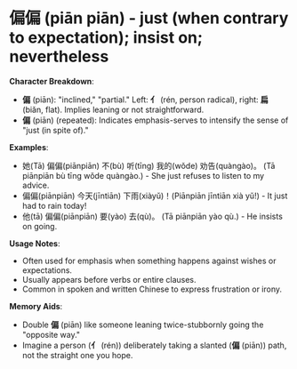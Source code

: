 # **偏偏 (piān piān) - just (when contrary to expectation); insist on; nevertheless**

**Character Breakdown**:  
- **偏** (piān): "inclined," "partial." Left: **亻** (rén, person radical), right: **扁** (biǎn, flat). Implies leaning or not straightforward.  
- **偏** (piān) (repeated): Indicates emphasis-serves to intensify the sense of "just (in spite of)."

**Examples**:  
- 她(Tā) 偏偏(piānpiān) 不(bù) 听(tīng) 我的(wǒde) 劝告(quàngào)。 (Tā piānpiān bù tīng wǒde quàngào.) - She just refuses to listen to my advice.  
- 偏偏(piānpiān) 今天(jīntiān) 下雨(xiàyǔ)！(Piānpiān jīntiān xià yǔ!) - It just had to rain today!  
- 他(tā) 偏偏(piānpiān) 要(yào) 去(qù)。 (Tā piānpiān yào qù.) - He insists on going.

**Usage Notes**:  
- Often used for emphasis when something happens against wishes or expectations.  
- Usually appears before verbs or entire clauses.  
- Common in spoken and written Chinese to express frustration or irony.

**Memory Aids**:  
- Double **偏** (piān) like someone leaning twice-stubbornly going the "opposite way."  
- Imagine a person (**亻** (rén)) deliberately taking a slanted (**偏** (piān)) path, not the straight one you hope.